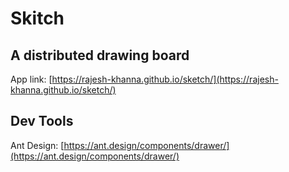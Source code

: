 # Skitch
A distributed drawing board
---
App link: [https://rajesh-khanna.github.io/sketch/](https://rajesh-khanna.github.io/sketch/)

## Dev Tools

Ant Design: [https://ant.design/components/drawer/](https://ant.design/components/drawer/) 